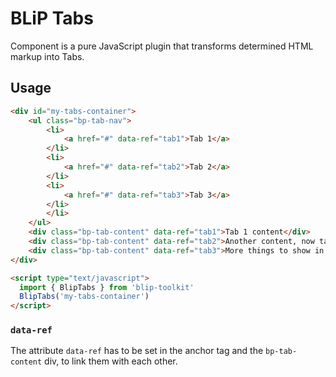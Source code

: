 # BLiP Tabs

Component is a pure JavaScript plugin that transforms determined HTML markup into Tabs.

## Usage

```html
<div id="my-tabs-container">
    <ul class="bp-tab-nav">
        <li>
            <a href="#" data-ref="tab1">Tab 1</a>
        </li>
        <li>
            <a href="#" data-ref="tab2">Tab 2</a>
        </li>
        <li>
            <a href="#" data-ref="tab3">Tab 3</a>
        </li>
        </li>
    </ul>
    <div class="bp-tab-content" data-ref="tab1">Tab 1 content</div>
    <div class="bp-tab-content" data-ref="tab2">Another content, now tab 2</div>
    <div class="bp-tab-content" data-ref="tab3">More things to show in tab 3</div>
</div>

<script type="text/javascript">
  import { BlipTabs } from 'blip-toolkit'
  BlipTabs('my-tabs-container')
</script>
```

### `data-ref`
The attribute `data-ref` has to be set in the anchor tag and the `bp-tab-content` div, to link them with each other.